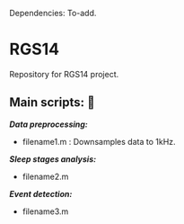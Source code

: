 Dependencies: To-add. 


# RGS14
Repository for RGS14 project. 

## Main scripts: :file_folder: 

_**Data preprocessing:**_ 
  * filename1.m : Downsamples data to 1kHz.

_**Sleep stages analysis:**_ 
  
  * filename2.m
 
_**Event detection:**_ 
  
  * filename3.m

